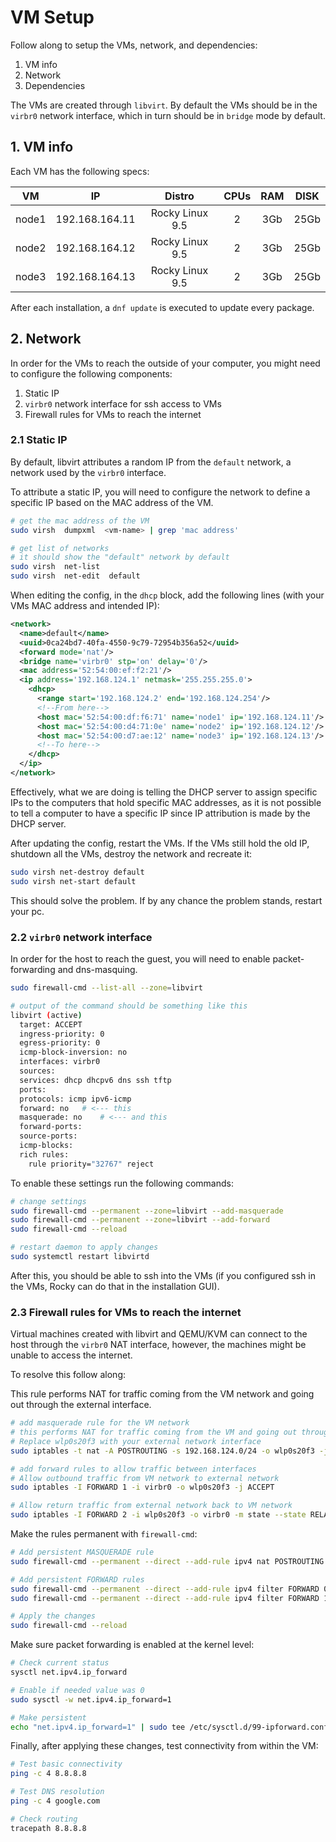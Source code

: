 # VM Setup

Follow along to setup the VMs, network, and dependencies:

1. VM info
2. Network
3. Dependencies

The VMs are created through `libvirt`.
By default the VMs should be in the `virbr0` network interface, which in turn should be in `bridge` mode by default.

## 1. VM info

Each VM has the following specs:

|  VM   |       IP       |     Distro      | CPUs  |  RAM  | DISK  |
| :---: | :------------: | :-------------: | :---: | :---: | :---: |
| node1 | 192.168.164.11 | Rocky Linux 9.5 |   2   |  3Gb  | 25Gb  |
| node2 | 192.168.164.12 | Rocky Linux 9.5 |   2   |  3Gb  | 25Gb  |
| node3 | 192.168.164.13 | Rocky Linux 9.5 |   2   |  3Gb  | 25Gb  |

After each installation, a `dnf update` is executed to update every package.

## 2. Network

In order for the VMs to reach the outside of your computer, you might need to configure the following components:

1. Static IP
2. `virbr0` network interface for ssh access to VMs
3. Firewall rules for VMs to reach the internet

### 2.1 Static IP

By default, libvirt attributes a random IP from the `default` network, a network used by the `virbr0` interface.

To attribute a static IP, you will need to configure the network to define a specific IP based on the MAC address of the VM.

```bash
# get the mac address of the VM
sudo virsh  dumpxml  <vm-name> | grep 'mac address'

# get list of networks
# it should show the "default" network by default
sudo virsh  net-list
sudo virsh  net-edit  default
```

When editing the config, in the `dhcp` block, add the following lines (with your VMs MAC address and intended IP):

```xml
<network>
  <name>default</name>
  <uuid>0ca24bd7-40fa-4550-9c79-72954b356a52</uuid>
  <forward mode='nat'/>
  <bridge name='virbr0' stp='on' delay='0'/>
  <mac address='52:54:00:ef:f2:21'/>
  <ip address='192.168.124.1' netmask='255.255.255.0'>
    <dhcp>
      <range start='192.168.124.2' end='192.168.124.254'/>
      <!--From here-->
      <host mac='52:54:00:df:f6:71' name='node1' ip='192.168.124.11'/> 
      <host mac='52:54:00:d4:71:0e' name='node2' ip='192.168.124.12'/>
      <host mac='52:54:00:d7:ae:12' name='node3' ip='192.168.124.13'/>
      <!--To here-->
    </dhcp>
  </ip>
</network>
```
Effectively, what we are doing is telling the DHCP server to assign specific IPs to the computers
that hold specific MAC addresses, as it is not possible to tell a computer to have a specific 
IP since IP attribution is made by the DHCP server.

After updating the config, restart the VMs. 
If the VMs still hold the old IP, shutdown all the VMs, destroy the network and recreate it:

```bash
sudo virsh net-destroy default
sudo virsh net-start default
```

This should solve the problem.
If by any chance the problem stands, restart your pc.

### 2.2 `virbr0` network interface

In order  for the host to reach the guest, you will need to enable packet-forwarding and dns-masquing.

```bash
sudo firewall-cmd --list-all --zone=libvirt

# output of the command should be something like this
libvirt (active)
  target: ACCEPT
  ingress-priority: 0
  egress-priority: 0
  icmp-block-inversion: no
  interfaces: virbr0
  sources: 
  services: dhcp dhcpv6 dns ssh tftp
  ports: 
  protocols: icmp ipv6-icmp
  forward: no   # <--- this
  masquerade: no    # <--- and this
  forward-ports: 
  source-ports: 
  icmp-blocks: 
  rich rules: 
    rule priority="32767" reject
```

To enable these settings run the following commands:

```bash
# change settings
sudo firewall-cmd --permanent --zone=libvirt --add-masquerade
sudo firewall-cmd --permanent --zone=libvirt --add-forward
sudo firewall-cmd --reload

# restart daemon to apply changes
sudo systemctl restart libvirtd
```

After this, you should be able to ssh into the VMs (if you configured ssh in the VMs, Rocky can do that in the installation GUI).

### 2.3 Firewall rules for VMs to reach the internet

Virtual machines created with libvirt and QEMU/KVM can connect to the host through the `virbr0` NAT interface,
however, the machines might be unable to access the internet.

To resolve this follow along:

This rule performs NAT for traffic coming from the VM network and going out through the external interface.

```bash
# add masquerade rule for the VM network
# this performs NAT for traffic coming from the VM and going out through the external interface
# Replace wlp0s20f3 with your external network interface
sudo iptables -t nat -A POSTROUTING -s 192.168.124.0/24 -o wlp0s20f3 -j MASQUERADE

# add forward rules to allow traffic between interfaces
# Allow outbound traffic from VM network to external network
sudo iptables -I FORWARD 1 -i virbr0 -o wlp0s20f3 -j ACCEPT

# Allow return traffic from external network back to VM network
sudo iptables -I FORWARD 2 -i wlp0s20f3 -o virbr0 -m state --state RELATED,ESTABLISHED -j ACCEPT
```

Make the rules permanent with `firewall-cmd`:

```bash
# Add persistent MASQUERADE rule
sudo firewall-cmd --permanent --direct --add-rule ipv4 nat POSTROUTING 0 -s 192.168.124.0/24 -o wlp0s20f3 -j MASQUERADE

# Add persistent FORWARD rules
sudo firewall-cmd --permanent --direct --add-rule ipv4 filter FORWARD 0 -i virbr0 -o wlp0s20f3 -j ACCEPT
sudo firewall-cmd --permanent --direct --add-rule ipv4 filter FORWARD 1 -i wlp0s20f3 -o virbr0 -m state --state RELATED,ESTABLISHED -j ACCEPT

# Apply the changes
sudo firewall-cmd --reload
```

Make sure packet forwarding is enabled at the kernel level:

```bash
# Check current status
sysctl net.ipv4.ip_forward

# Enable if needed value was 0
sudo sysctl -w net.ipv4.ip_forward=1

# Make persistent
echo "net.ipv4.ip_forward=1" | sudo tee /etc/sysctl.d/99-ipforward.conf
```

Finally, after applying these changes, test connectivity from within the VM:

  ```bash
  # Test basic connectivity
  ping -c 4 8.8.8.8

  # Test DNS resolution
  ping -c 4 google.com

  # Check routing
  tracepath 8.8.8.8
  ```
